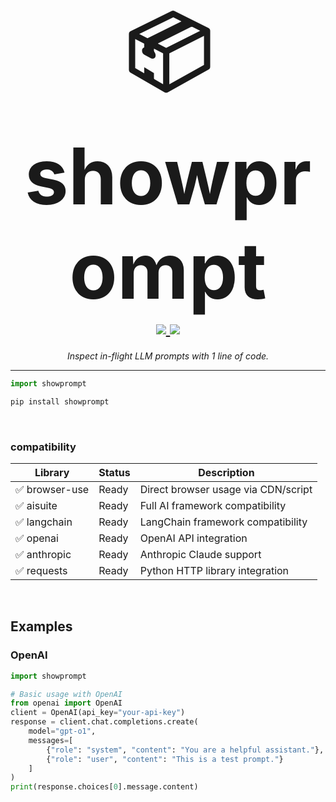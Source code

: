 <h1 align="center">
    <span style="font-size: 125px;">📦</span></br>
    <span style="font-size: 125px;">showprompt</span>
  <br>
  <a href="https://github.com/yourusername/showprompt">
    <img src="https://img.shields.io/badge/%F0%9F%9B%A1%EF%B8%8F%20transparency-first-00ACD7.svg?style=flat-square">
  </a>
  <a href="https://github.com/yourusername/showprompt">
    <img src="https://img.shields.io/badge/%F0%9F%94%8D%20prompt-visibility-75C46B?style=flat-square">
  </a>
</h1>

<p align="center">
  <em>Inspect in-flight LLM prompts with 1 line of code.</em>
</p>

---

```python
import showprompt
```
```bash
pip install showprompt
```
<br>

### compatibility

| Library | Status | Description |
|------------------|--------|-------------|
| ✅ browser-use       | Ready  | Direct browser usage via CDN/script |
| ✅ aisuite      | Ready  | Full AI framework compatibility |
| ✅ langchain     | Ready  | LangChain framework compatibility |
| ✅ openai        | Ready  | OpenAI API integration |
| ✅ anthropic     | Ready  | Anthropic Claude support |
| ✅ requests      | Ready  | Python HTTP library integration |

<br>

## Examples

### OpenAI

```python
import showprompt

# Basic usage with OpenAI
from openai import OpenAI
client = OpenAI(api_key="your-api-key")
response = client.chat.completions.create(
    model="gpt-o1",
    messages=[
        {"role": "system", "content": "You are a helpful assistant."},
        {"role": "user", "content": "This is a test prompt."}
    ]
)
print(response.choices[0].message.content)
